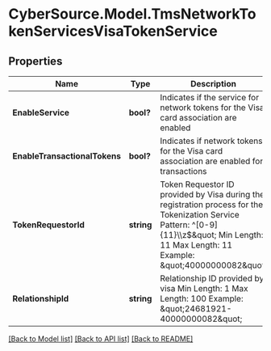 # CyberSource.Model.TmsNetworkTokenServicesVisaTokenService
## Properties

Name | Type | Description | Notes
------------ | ------------- | ------------- | -------------
**EnableService** | **bool?** | Indicates if the service for network tokens for the Visa card association are enabled | [optional] 
**EnableTransactionalTokens** | **bool?** | Indicates if network tokens for the Visa card association are enabled for transactions | [optional] 
**TokenRequestorId** | **string** | Token Requestor ID provided by Visa during the registration process for the Tokenization Service  Pattern: ^[0-9]{11}\\\\z$\&quot; Min Length: 11 Max Length: 11 Example:  \&quot;40000000082\&quot;  | [optional] 
**RelationshipId** | **string** | Relationship ID provided by visa  Min Length: 1 Max Length: 100 Example: \&quot;24681921-40000000082\&quot;  | [optional] 

[[Back to Model list]](../README.md#documentation-for-models) [[Back to API list]](../README.md#documentation-for-api-endpoints) [[Back to README]](../README.md)

